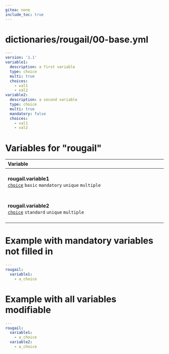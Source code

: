 ```yaml
---
gitea: none
include_toc: true
---
```

# dictionaries/rougail/00-base.yml

```yaml
---
version: '1.1'
variable1:
  description: a first variable
  type: choice
  multi: true
  choices:
    - val1
    - val2
variable2:
  description: a second variable
  type: choice
  multi: true
  mandatory: false
  choices:
    - val1
    - val2
```
# Variables for "rougail"

| Variable&nbsp;&nbsp;&nbsp;&nbsp;&nbsp;&nbsp;&nbsp;&nbsp;&nbsp;&nbsp;&nbsp;&nbsp;&nbsp;&nbsp;&nbsp;&nbsp;&nbsp;&nbsp;&nbsp;&nbsp;&nbsp;&nbsp;&nbsp;&nbsp;&nbsp;&nbsp;&nbsp;&nbsp;&nbsp;&nbsp;&nbsp;&nbsp;&nbsp;&nbsp;&nbsp;&nbsp;&nbsp;&nbsp;&nbsp;&nbsp;&nbsp;&nbsp;&nbsp;&nbsp;&nbsp;&nbsp;&nbsp;&nbsp;&nbsp;&nbsp;&nbsp;&nbsp;&nbsp;&nbsp;&nbsp;&nbsp;&nbsp;&nbsp;&nbsp;&nbsp;&nbsp;&nbsp;&nbsp;&nbsp;&nbsp;&nbsp;&nbsp;&nbsp;&nbsp;&nbsp;&nbsp;&nbsp;&nbsp;&nbsp;&nbsp;&nbsp;&nbsp;&nbsp;&nbsp;&nbsp;&nbsp;&nbsp;&nbsp;&nbsp;&nbsp;&nbsp;&nbsp;&nbsp;&nbsp;&nbsp;&nbsp;&nbsp;&nbsp;&nbsp;&nbsp;&nbsp;&nbsp;&nbsp;&nbsp;&nbsp;&nbsp;&nbsp;&nbsp;&nbsp;&nbsp;&nbsp;   | Description&nbsp;&nbsp;&nbsp;&nbsp;&nbsp;&nbsp;&nbsp;&nbsp;&nbsp;&nbsp;&nbsp;&nbsp;&nbsp;&nbsp;&nbsp;&nbsp;&nbsp;&nbsp;&nbsp;&nbsp;&nbsp;&nbsp;&nbsp;&nbsp;&nbsp;&nbsp;&nbsp;&nbsp;&nbsp;&nbsp;&nbsp;&nbsp;&nbsp;&nbsp;&nbsp;&nbsp;&nbsp;&nbsp;&nbsp;&nbsp;&nbsp;&nbsp;&nbsp;&nbsp;&nbsp;&nbsp;&nbsp;&nbsp;&nbsp;&nbsp;&nbsp;&nbsp;&nbsp;&nbsp;&nbsp;&nbsp;&nbsp;&nbsp;&nbsp;&nbsp;&nbsp;&nbsp;&nbsp;&nbsp;&nbsp;&nbsp;&nbsp;&nbsp;&nbsp;&nbsp;&nbsp;&nbsp;&nbsp;&nbsp;&nbsp;&nbsp;&nbsp;&nbsp;&nbsp;&nbsp;&nbsp;&nbsp;&nbsp;&nbsp;&nbsp;&nbsp;&nbsp;&nbsp;&nbsp;&nbsp;&nbsp;&nbsp;&nbsp;&nbsp;&nbsp;&nbsp;&nbsp;&nbsp;&nbsp;&nbsp;&nbsp;&nbsp;&nbsp;   |
|------------------------------------------------------------------------------------------------------------------------------------------------------------------------------------------------------------------------------------------------------------------------------------------------------------------------------------------------------------------------------------------------------------------------------------------------------------------------------------------------------------------------------------------------------------------------------------------------------------------------------------------------------------------------|---------------------------------------------------------------------------------------------------------------------------------------------------------------------------------------------------------------------------------------------------------------------------------------------------------------------------------------------------------------------------------------------------------------------------------------------------------------------------------------------------------------------------------------------------------------------------------------------------------------------------------------------------------|
| **rougail.variable1**<br/>[`choice`](https://rougail.readthedocs.io/en/latest/variable.html#variables-types) `basic` `mandatory` `unique` `multiple`                                                                                                                                                                                                                                                                                                                                                                                                                                                                                                                   | A first variable.<br/>**Choices**: <br/>- val1<br/>- val2                                                                                                                                                                                                                                                                                                                                                                                                                                                                                                                                                                                               |
| **rougail.variable2**<br/>[`choice`](https://rougail.readthedocs.io/en/latest/variable.html#variables-types) `standard` `unique` `multiple`                                                                                                                                                                                                                                                                                                                                                                                                                                                                                                                            | A second variable.<br/>**Choices**: <br/>- val1<br/>- val2                                                                                                                                                                                                                                                                                                                                                                                                                                                                                                                                                                                              |


# Example with mandatory variables not filled in

```yaml
---
rougail:
  variable1:
    - a_choice
```
# Example with all variables modifiable

```yaml
---
rougail:
  variable1:
    - a_choice
  variable2:
    - a_choice
```
